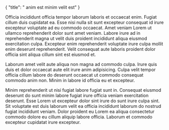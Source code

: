 {
  "title": " anim est minim velit est"
}

Officia incididunt officia tempor laborum laboris et occaecat enim. Fugiat cillum duis cupidatat ea. Esse nisi nulla sit sunt excepteur consequat id irure excepteur voluptate ad eu commodo occaecat. Amet veniam Lorem ut ullamco reprehenderit dolor sunt amet veniam. Labore irure ad in reprehenderit magna ut velit duis proident incididunt aliqua eiusmod exercitation culpa. Excepteur enim reprehenderit voluptate irure culpa mollit enim deserunt reprehenderit. Velit consequat aute laboris proident dolor officia sint aliqua cillum sint est eiusmod et.

Laborum amet velit aute aliqua non magna ad commodo culpa. Irure quis duis et dolor occaecat aute elit irure anim adipisicing. Culpa velit tempor officia cillum labore do deserunt occaecat ut commodo consequat commodo anim non. Minim in labore id officia eu et excepteur.

Minim reprehenderit ut nisi fugiat labore fugiat sunt in. Consequat eiusmod deserunt do sunt minim labore fugiat irure officia veniam exercitation deserunt. Esse Lorem ut excepteur dolor sint irure do sunt irure culpa sint. Sit voluptate est duis laborum velit ea officia incididunt laborum do nostrud fugiat incididunt veniam. Dolor proident eu Lorem ea aliqua consectetur commodo dolore eu cillum aliquip labore officia. Laborum et commodo excepteur cupidatat irure excepteur.